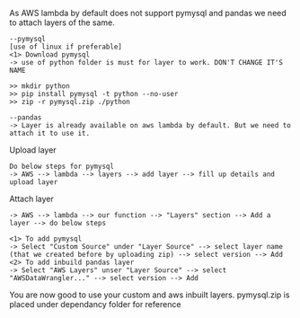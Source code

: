 As AWS lambda by default does not support pymysql and pandas we need to attach layers of the same.

	--pymysql
	[use of linux if preferable]
	<1> Download pymysql
	-> use of python folder is must for layer to work. DON'T CHANGE IT'S NAME

	>> mkdir python 
	>> pip install pymysql -t python --no-user
	>> zip -r pymysql.zip ./python

	--pandas
	-> Layer is already available on aws lambda by default. But we need to attach it to use it.


Upload layer

	Do below steps for pymysql
	-> AWS --> lambda --> layers --> add layer --> fill up details and upload layer

Attach layer

	-> AWS --> lambda --> our function --> "Layers" section --> Add a layer --> do below steps
	
	<1> To add pymysql
	-> Select "Custom Source" under "Layer Source" --> select layer name (that we created before by uploading zip) --> select version --> Add
	<2> To add inbuild pandas layer
	-> Select "AWS Layers" unser "Layer Source" --> select "AWSDataWrangler..." --> select version --> Add


You are now good to use your custom and aws inbuilt layers.
pymysql.zip is placed under dependancy folder for reference
